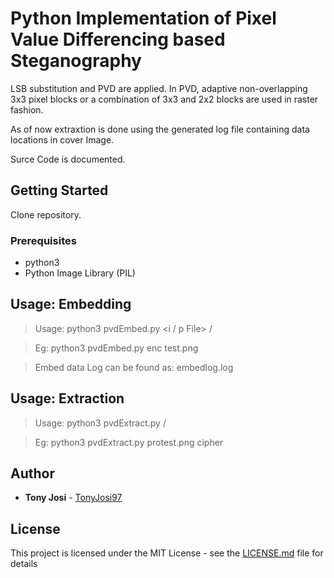 # Python Implementation of Pixel Value Differencing based Steganography

LSB substitution and PVD are applied. In PVD, adaptive non-overlapping 3x3 pixel blocks or a combination of 3x3 and 2x2 blocks are used in raster fashion.

As of now extraxtion is done using the generated log file containing data locations in cover Image.

Surce Code is documented.

## Getting Started

Clone repository.

### Prerequisites

- python3
- Python Image Library (PIL)

## Usage: Embedding

> Usage: python3 pvdEmbed.py <i / p File> /<Cover Image> 

> Eg:    python3 pvdEmbed.py enc test.png 

> Embed data Log can be found as: embedlog.log

## Usage: Extraction

> Usage: python3 pvdExtract.py /<Embedded Cover Image File> <Output File> 

> Eg:    python3 pvdExtract.py protest.png cipher

## Author

* **Tony Josi** - [TonyJosi97](https://github.com/TonyJosi97)


## License

This project is licensed under the MIT License - see the [LICENSE.md](LICENSE.md) file for details


